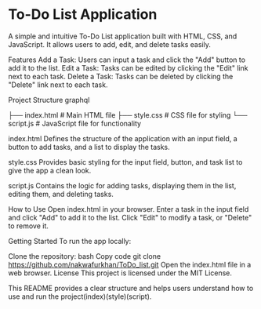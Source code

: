 # To-Do List Application
A simple and intuitive To-Do List application built with HTML, CSS, and JavaScript. It allows users to add, edit, and delete tasks easily.

Features
Add a Task: Users can input a task and click the "Add" button to add it to the list.
Edit a Task: Tasks can be edited by clicking the "Edit" link next to each task.
Delete a Task: Tasks can be deleted by clicking the "Delete" link next to each task.

Project Structure
graphql

├── index.html     # Main HTML file
├── style.css      # CSS file for styling
└── script.js      # JavaScript file for functionality

index.html
Defines the structure of the application with an input field, a button to add tasks, and a list to display the tasks.

style.css
Provides basic styling for the input field, button, and task list to give the app a clean look.

script.js
Contains the logic for adding tasks, displaying them in the list, editing them, and deleting tasks.

How to Use
Open index.html in your browser.
Enter a task in the input field and click "Add" to add it to the list.
Click "Edit" to modify a task, or "Delete" to remove it.

Getting Started
To run the app locally:

Clone the repository:
bash
Copy code
git clone https://github.com/nakwafurkhan/ToDo_list.git
Open the index.html file in a web browser.
License
This project is licensed under the MIT License.

This README provides a clear structure and helps users understand how to use and run the project​(index)​(style)​(script).
